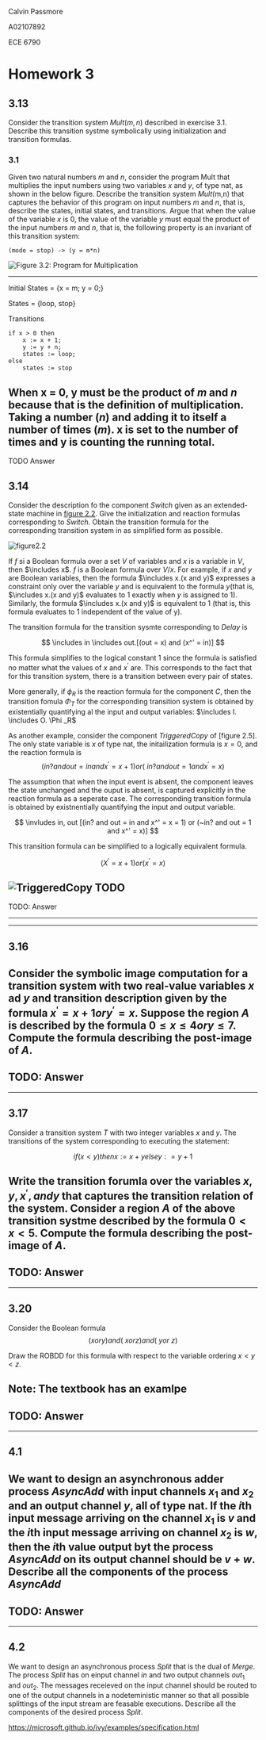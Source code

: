 Calvin Passmore

A02107892

ECE 6790

# Homework 3

## 3.13

Consider the transition system $Mult(m,n)$ described in exercise 3.1. Describe this transition systme symbolically using initialization and transition formulas.

### 3.1
Given two natural numbers *m* and *n*, consider the program Mult that multiplies the input numbers using two variables *x* and *y*, of type nat, as shown in the below figure.
Describe the transition system *Mult*(m,n) that captures the behavior of this program on input numbers *m* and *n*, that is, describe the states, initial states, and transitions.
Argue that when the value of the variable *x* is 0, the value of the variable *y* must equal the product of the input numbers *m* and *n*, that is, the following property is an invariant of this transition system:

```
(mode = stop) -> (y = m*n)
```
![Figure 3.2: Program for Multiplication](./Figure3.2.png)
___

Initial States = {x = m; y = 0;}

States = {loop, stop}

Transitions

    if x > 0 then
        x := x + 1;
        y := y + n;
        states := loop;
    else
        states := stop

When x = 0, y must be the product of *m* and *n* because that is the definition of multiplication. Taking a number (*n*) and adding it to itself a number of times (*m*). x is set to the number of times and y is counting the running total.
---

TODO Answer

## 3.14
Consider the description fo the component *Switch* given as an extended-state machine in [figure 2.2](figure2.2). Give the initialization and reaction formulas corresponding to *Switch*. Obtain the transition formula for the corresponding transition system in as simplified form as possible.

![figure2.2](./figure2.2.png)

If $f$ si a Boolean formula over a set $V$ of variables and $x$ is a variable in $V$, then $\includes x$. $f$ is a Boolean formula over $V/{x}$. For example, if $x$ and $y$ are Boolean variables, then the formula $\includes x.(x and y)$ expresses a constraint only over the variable $y$ and is equivalent to the formula $y$(that is, $\includes x.(x and y)$ evaluates to 1 exactly when $y$ is assigned to 1). Similarly, the formula $\includes x.(x and y)$ is equivalent to 1 (that is, this formula evaluates to 1 independent of the value of y).

The transition formula for the transition sysmte corresponding to *Delay* is

$$ \includes in \includes out.[(out = x) and (x^' = in)] $$

This formula simplifies to the logical constant 1 since the formula is satisfied no matter what the values of $x$ and $x^'$ are. This corresponds to the fact that for this transition system, there is a transition between every pair of states.

More generally, if $\phi _R$ is the reaction formula for the component $C$, then the transition fomula $\Phi _T$ for the corresponding transition system is obtained by existentially quantifying al the input and output variables: $\includes I. \includes O. \Phi _R$

As another example, consider the component *TriggeredCopy* of [figure 2.5]. The only state variable is $x$ of type nat, the initailization formula is $x = 0$, and the reaction formula is 
$$(in? and out = in and x^' = x + 1) or (~in? and out = 1 and x^' = x)$$

The assumption that when the input event is absent, the component leaves the state unchanged and the ouput is absent, is captured explicitly in the reaction formula as a seperate case. The corresponding transition formula is obtained by existnentially quantifying the input and output variable.

$$ \invludes in, out [(in? and out = in and x^' = x = 1) or (~in? and out = 1 and x^' = x)] $$

This transition formula can be simplified to a logically equivalent formula.

$$ (X^' = x + 1) or (x^' = x)$$

![TriggeredCopy]() TODO
---

TODO: Answer

---
---

## 3.16
Consider the symbolic image computation for a transition system with two real-value variables $x$ ad $y$ and transition description given by the formula $x^' = x + 1 or y^' = x$. Suppose the region $A$ is described by the formula $0 \le x \le 4 or y \le 7$. Compute the formula describing the post-image of $A$.
---

TODO: Answer
---
---

## 3.17
Consider a transition system *T* with two integer variables $x$ and $y$. The transitions of the system corresponding to executing the statement:

$$ if (x < y) then x:= x + y else y: = y + 1 $$

Write the transition forumla over the variables $x, y, x^', and y$ that captures the transition relation of the system. Consider a region $A$ of the above transition systme described by the formula $0 \lt x \lt 5$. Compute the formula describing the post-image of $A$.
---
TODO: Answer
---
---

## 3.20
Consider the Boolean formula
$$(x or y) and (~x or z) and (~y or ~z)$$

Draw the ROBDD for this formula with respect to the variable ordering $x<y<z$.

Note: The textbook has an examlpe
---
TODO: Answer
---
---

## 4.1
We want to design an asynchronous adder process *AsyncAdd* with input channels $x_1$ and $x_2$ and an output channel $y$, all of type nat. If the *i*th input message arriving on the channel $x_1$ is $v$ and the *i*th input message arriving on channel $x_2$ is $w$, then the *i*th value output byt the process *AsyncAdd* on its output channel should be $v + w$. Describe all the components of the process *AsyncAdd*
---
TODO: Answer
---
---
## 4.2
We want to design an asynchronous process *Split* that is the dual of *Merge*. The process *Split* has on einput channel *in* and two output channels $out_1$ and $out_2$. The messages receieved on the input channel should be routed to one of the output channels in a nodeteministic manner so that all possible splittings of the input stream are feasable executions. Describe all the components of the desired process *Split*.

https://microsoft.github.io/ivy/examples/specification.html




